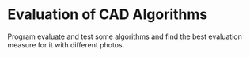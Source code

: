 # Evaluation of CAD Algorithms

Program evaluate and test some algorithms and find the best evaluation measure for it with different photos.
